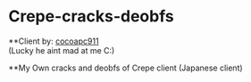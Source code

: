# Crepe-cracks-deobfs
**Client by: [cocoapc911](https://github.com/cocoapc911) <br /> (Lucky he aint mad at me C:)

**My Own cracks and deobfs of Crepe client (Japanese client)
